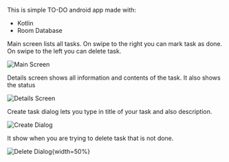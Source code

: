 This is simple TO-DO android app made with:

- Kotlin
- Room Database

Main screen lists all tasks.
On swipe to the right you can mark task as done.
On swipe to the left you can delete task.

![Main Screen](/images/main_screen.png)

Details screen shows all information and contents of the task.
It also shows the status

![Details Screen](/images/details.png )

Create task dialog lets you type in title of your task and also description.

![Create Dialog](/images/create_task_dialog.png )

It show when you are trying to delete task that is not done.

![Delete Dialog](/images/delete_not_done_task_dialog.png ){width=50%}